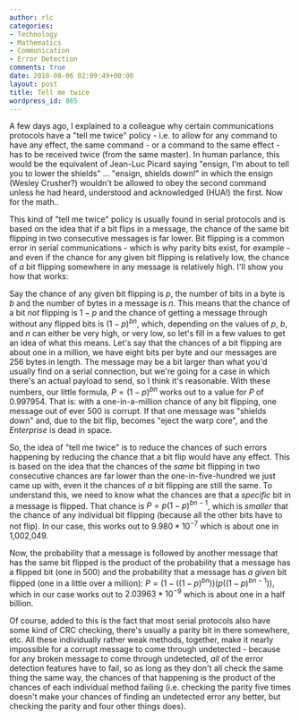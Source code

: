 ```yaml
---
author: rlc
categories:
- Technology
- Mathematics
- Communication
- Error Detection
comments: true
date: 2010-08-06 02:09:49+00:00
layout: post
title: Tell me twice
wordpress_id: 865
---
```


A few days ago, I explained to a colleague why certain communications protocols have a "tell me twice" policy - i.e. to allow for any command to have any effect, the same command - or a command to the same effect - has to be received twice (from the same master). In human parlance, this would be the equivalent of Jean-Luc Picard saying "ensign, I'm about to tell you to lower the shields" ... "ensign, shields down!" in which the ensign (Wesley Crusher?) wouldn't be allowed to obey the second command unless he had heard, understood and acknowledged (HUA!) the first. Now for the math..

<!--more-->

This kind of "tell me twice" policy is usually found in serial protocols and is based on the idea that if a bit flips in a message, the chance of the same bit flipping in two consecutive messages is far lower. Bit flipping is a common error in serial communications - which is why parity bits exist, for example - and even if the chance for any given bit flipping is relatively low, the chance of _a_ bit flipping somewhere in any message is relatively high. I'll show you how that works:

Say the chance of any given bit flipping is $p$, the number of bits in a byte is $b$ and the number of bytes in a message is $n$\. This means that the chance of a bit _not_ flipping is $1-p$ and the chance of getting a message through without any flipped bits is $(1-p)^{bn}$, which, depending on the values of $p$, $b$, and $n$ can either be very high, or very low, so let's fill in a few values to get an idea of what this means. Let's say that the chances of a bit flipping are about one in a million, we have eight bits per byte and our messages are 256 bytes in length. The message may be a bit larger than what you'd usually find on a serial connection, but we're going for a case in which there's an actual payload to send, so I think it's reasonable. With these numbers, our little formula, $P = (1-p)^{bn}$ works out to a value for $P$ of 0.997954. That is: with a one-in-a-million chance of any bit flipping, one message out of ever 500 is corrupt. If that one message was "shields down" and, due to the bit flip, becomes "eject the warp core", and the _Enterprise_ is dead in space.

So, the idea of "tell me twice" is to reduce the chances of such errors happening by reducing the chance that a bit flip would have any effect. This is based on the idea that the chances of the _same_ bit flipping in two consecutive chances are far lower than the one-in-five-hundred we just came up with, even it the chances of _a_ bit flipping are still the same. To understand this, we need to know what the chances are that a _specific_ bit in a message is flipped. That chance is $P = p(1-p)^{bn-1}$, which is _smaller_ that the chance of any individual bit flipping (because all the other bits have to not flip). In our case, this works out to $9.980 * 10^{-7}$ which is about one in 1,002,049.

Now, the probability that a message is followed by another message that has the same bit flipped is the product of the probability that a message has a flipped bit (one in 500) and the probability that a message has _a given_ bit flipped (one in a little over a million): $P = (1 - ((1-p)^{bn}))(p((1-p)^{bn-1}))$, which in our case works out to $2.03963 * 10^{-9}$ which is about one in a half billion.

Of course, added to this is the fact that most serial protocols also have some kind of CRC checking, there's usually a parity bit in there somewhere, etc. All these individually rather weak methods, together, make it nearly impossible for a corrupt message to come through undetected - because for any broken message to come through undetected, _all_ of the error detection features have to fail, so as long as they don't all check the same thing the same way, the chances of that happening is the product of the chances of each individual method failing (i.e. checking the parity five times doesn't make your chances of finding an undetected error any better, but checking the parity and four other things does).